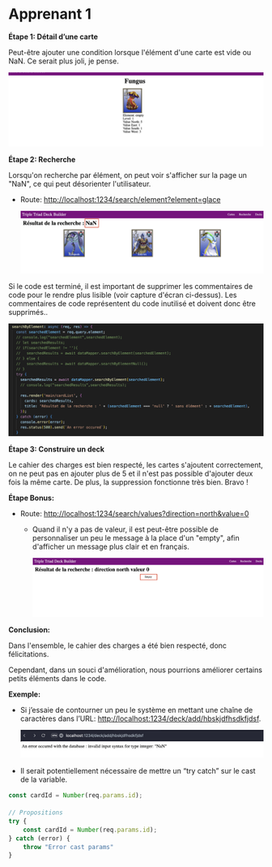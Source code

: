 # Apprenant 1

**Étape 1: Détail d’une carte**

Peut-être ajouter une condition lorsque l'élément d'une carte est vide ou NaN. Ce serait plus joli, je pense.

![Capture d’écran 2023-09-13 à 15.15.08.png](screen/Capture_decran_2023-09-13_a_15.15.08.png)

**Étape 2: Recherche**

Lorsqu'on recherche par élément, on peut voir s'afficher sur la page un "NaN", ce qui peut désorienter l'utilisateur.

- Route: [http://localhost:1234/search/element?element=glace](http://localhost:1234/search/element?element=glace)
    
    ![Capture d’écran 2023-09-12 à 18.35.30.png](screen/Capture_decran_2023-09-12_a_18.35.30.png)
    

Si le code est terminé, il est important de supprimer les commentaires de code pour le rendre plus lisible (voir capture d'écran ci-dessus). Les commentaires de code représentent du code inutilisé et doivent donc être supprimés..

![Capture d’écran 2023-09-12 à 18.41.56.png](screen/Capture_decran_2023-09-12_a_18.41.56.png)

**Étape 3: Construire un deck**

Le cahier des charges est bien respecté, les cartes s'ajoutent correctement, on ne peut pas en ajouter plus de 5 et il n'est pas possible d'ajouter deux fois la même carte. De plus, la suppression fonctionne très bien. Bravo !

**Étape Bonus:**

- Route: [http://localhost:1234/search/values?direction=north&value=0](http://localhost:1234/search/values?direction=north&value=0)
    - Quand il n'y a pas de valeur, il est peut-être possible de personnaliser un peu le message à la place d'un "empty", afin d'afficher un message plus clair et en français.
        
        ![Capture d’écran 2023-09-12 à 18.38.03.png](screen/Capture_decran_2023-09-12_a_18.38.03.png)
        

**Conclusion:**

Dans l'ensemble, le cahier des charges a été bien respecté, donc félicitations.

Cependant, dans un souci d'amélioration, nous pourrions améliorer certains petits éléments dans le code.

**Exemple:**

- Si j’essaie de contourner un peu le système en mettant une chaîne de caractères dans l’URL: [http://localhost:1234/deck/add/hbskjdfhsdkfjdsf](http://localhost:1234/deck/add/hbskjdfhsdkfjdsf).
    
    ![Capture d’écran 2023-09-12 à 18.58.27.png](screen/Capture_decran_2023-09-12_a_18.58.27.png)
    

- Il serait potentiellement nécessaire de mettre un “try catch” sur le cast de la variable.

```jsx
const cardId = Number(req.params.id);

// Propositions
try {
	const cardId = Number(req.params.id);
} catch (error) {
	throw "Error cast params"
}
```